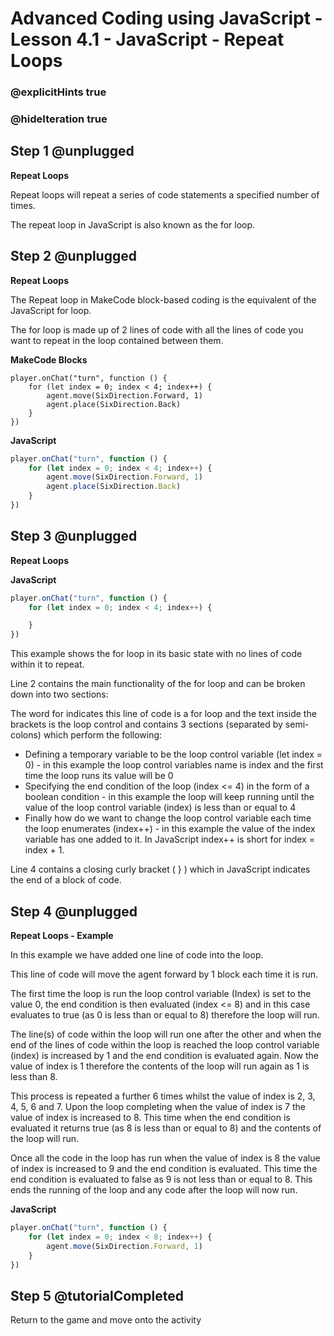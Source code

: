 # Advanced Coding using JavaScript - Lesson 4.1 - JavaScript - Repeat Loops

### @explicitHints true
### @hideIteration true

## Step 1 @unplugged
**Repeat Loops**

Repeat loops will repeat a series of code statements a specified number of times.

The repeat loop in JavaScript is also known as the for loop.

## Step 2 @unplugged
**Repeat Loops**

The Repeat loop in MakeCode block-based coding is the equivalent of the JavaScript for loop.

The for loop is made up of 2 lines of code with all the lines of code you want to repeat in the loop contained between them.

**MakeCode Blocks**
```blocks 
player.onChat("turn", function () {
    for (let index = 0; index < 4; index++) {
        agent.move(SixDirection.Forward, 1)
        agent.place(SixDirection.Back)
    }
})
```
**JavaScript**
```javascript 
player.onChat("turn", function () {
    for (let index = 0; index < 4; index++) {
        agent.move(SixDirection.Forward, 1)
        agent.place(SixDirection.Back)
    }
})
```
## Step 3 @unplugged
**Repeat Loops**

**JavaScript**
```javascript 
player.onChat("turn", function () {
    for (let index = 0; index < 4; index++) {

    }
})
```
This example shows the for loop in its basic state with no lines of code within it to repeat.

Line 2 contains the main functionality of the for loop and can be broken down into two sections:

The word for indicates this line of code is a for loop and the text inside the brackets is the loop control
and contains 3 sections (separated by semi-colons) which perform the following:

- Defining a temporary variable to be the loop control variable (let index = 0) - in this example the loop control variables name is index and the first time the loop runs its value will be 0 
- Specifying the end condition of the loop (index <= 4) in the form of a boolean condition - in this example the loop will keep running until the value of the loop control variable (index) is less than or equal to 4
- Finally how do we want to change the loop control variable each time the loop enumerates (index++) - in this example the value of the index variable has one added to it. In JavaScript index++ is short for index = index + 1.

Line 4 contains a closing curly bracket ( } ) which in JavaScript indicates the end of a block of code.

## Step 4 @unplugged
**Repeat Loops - Example**

In this example we have added one line of code into the loop.

This line of code will move the agent forward by 1 block each time it is run.

The first time the loop is run the loop control variable (Index) is set to the value 0, the end condition is then evaluated (index <= 8) and in this case evaluates to true (as 0 is less than or equal to 8) therefore the loop will run.

The line(s) of code within the loop will run one after the other and when the end of the lines of code within the loop is reached the loop control variable (index) is increased by 1 and the end condition is evaluated again. Now the value of index is 1 therefore the contents of the loop will run again as 1 is less than 8.

This process is repeated a further 6 times whilst the value of index is 2, 3, 4, 5, 6 and 7. Upon the loop completing when the value of index is 7 the value of index is increased to 8. This time when the end condition is evaluated it returns true (as 8 is less than or equal to 8) and the contents of the loop will run.

Once all the code in the loop has run when the value of index is 8 the value of index is increased to 9 and the end condition is evaluated. This time the end condition is evaluated to false as 9 is not less than or equal to 8. This ends the running of the loop and any code after the loop will now run.

**JavaScript**
```javascript 
player.onChat("turn", function () {
    for (let index = 0; index < 8; index++) {
        agent.move(SixDirection.Forward, 1)
    }
})
```

## Step 5 @tutorialCompleted
Return to the game and move onto the activity